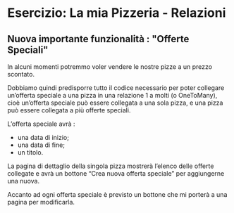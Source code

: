 # Esercizio: La mia Pizzeria - Relazioni

## Nuova importante funzionalità : "Offerte Speciali"

In alcuni momenti potremmo voler vendere le nostre pizze a un prezzo scontato.

Dobbiamo quindi predisporre tutto il codice necessario per poter collegare un’offerta speciale a una pizza in una relazione 1 a molti (o OneToMany), cioè un’offerta speciale può essere collegata a una sola pizza, e una pizza può essere collegata a più offerte speciali.

L’offerta speciale avrà :

- una data di inizio;
- una data di fine;
- un titolo.

La pagina di dettaglio della singola pizza mostrerà l’elenco delle offerte collegate e avrà un bottone “Crea nuova offerta speciale” per aggiungerne una nuova.

Accanto ad ogni offerta speciale è previsto un bottone che mi porterà a una pagina per modificarla.
